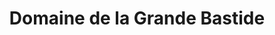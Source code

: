 ---
title: "Domaine de la Grande Bastide"
url: /tourrettes/domaine-de-la-grande-bastide/
shop: vin
---